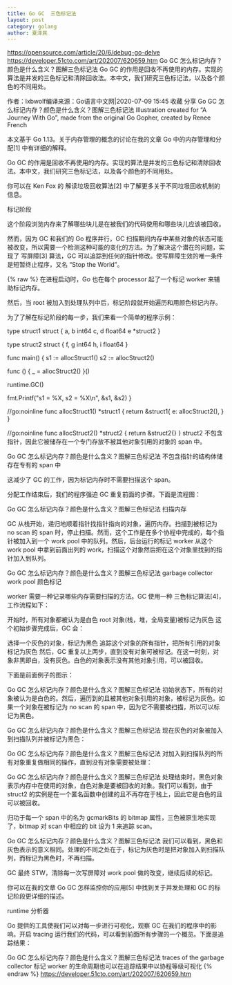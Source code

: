 ```yaml
---
title: Go GC  三色标记法
layout: post
category: golang
author: 夏泽民
---
```

https://opensource.com/article/20/6/debug-go-delve
https://developer.51cto.com/art/202007/620659.htm
Go GC 怎么标记内存？颜色是什么含义？图解三色标记法
Go GC 的作用是回收不再使用的内存。实现的算法是并发的三色标记和清除回收法。本中文，我们研究三色标记法，以及各个颜色的不同用处。

作者：lxbwolf编译来源：Go语言中文网|2020-07-09 15:45 收藏  分享
Go GC 怎么标记内存？颜色是什么含义？图解三色标记法
Illustration created for “A Journey With Go”, made from the original Go Gopher, created by Renee French

本文基于 Go 1.13。关于内存管理的概念的讨论在我的文章 Go 中的内存管理和分配[1] 中有详细的解释。

Go GC 的作用是回收不再使用的内存。实现的算法是并发的三色标记和清除回收法。本中文，我们研究三色标记法，以及各个颜色的不同用处。

你可以在 Ken Fox 的 解读垃圾回收算法[2] 中了解更多关于不同垃圾回收机制的信息。

标记阶段

这个阶段浏览内存来了解哪些块儿是在被我们的代码使用和哪些块儿应该被回收。

然而，因为 GC 和我们的 Go 程序并行，GC 扫描期间内存中某些对象的状态可能被改变，所以需要一个检测这种可能的变化的方法。为了解决这个潜在的问题，实现了 写屏障[3] 算法，GC 可以追踪到任何的指针修改。使写屏障生效的唯一条件是短暂终止程序，又名 “Stop the World”。
<!-- more -->
{% raw %}
在进程启动时，Go 也在每个 processor 起了一个标记 worker 来辅助标记内存。

然后，当 root 被加入到处理队列中后，标记阶段就开始遍历和用颜色标记内存。

为了了解在标记阶段的每一步，我们来看一个简单的程序示例：

type struct1 struct { 
 a, b int64 
 c, d float64 
 e *struct2 
} 
 
type struct2 struct { 
 f, g int64 
 h, i float64 
} 
 
func main() { 
 s1 := allocStruct1() 
 s2 := allocStruct2() 
 
 func () { 
  _ = allocStruct2() 
 }() 
 
 runtime.GC() 
 
 fmt.Printf("s1 = %X, s2 = %X\n", &s1, &s2) 
} 
 
//go:noinline 
func allocStruct1() *struct1 { 
 return &struct1{ 
  e: allocStruct2(), 
 } 
} 
 
//go:noinline 
func allocStruct2() *struct2 { 
 return &struct2{} 
} 
struct2 不包含指针，因此它被储存在一个专门存放不被其他对象引用的对象的 span 中。

Go GC 怎么标记内存？颜色是什么含义？图解三色标记法
不包含指针的结构体储存在专有的 span 中

这减少了 GC 的工作，因为标记内存时不需要扫描这个 span。

分配工作结束后，我们的程序强迫 GC 重复前面的步骤。下面是流程图：

Go GC 怎么标记内存？颜色是什么含义？图解三色标记法
扫描内存

GC 从栈开始，递归地顺着指针找指针指向的对象，遍历内存。扫描到被标记为 no scan 的 span 时，停止扫描。然而，这个工作是在多个协程中完成的，每个指针被加入到一个 work pool 中的队列。然后，后台运行的标记 worker 从这个 work pool 中拿到前面出列的 work，扫描这个对象然后把在这个对象里找到的指针加入到队列。

Go GC 怎么标记内存？颜色是什么含义？图解三色标记法
garbage collector work pool
颜色标记

worker 需要一种记录哪些内存需要扫描的方法。GC 使用一种 三色标记算法[4]，工作流程如下：

开始时，所有对象都被认为是白色
root 对象(栈，堆，全局变量)被标记为灰色
这个初始步骤完成后，GC 会：

选择一个灰色的对象，标记为黑色
追踪这个对象的所有指针，把所有引用的对象标记为灰色
然后，GC 重复以上两步，直到没有对象可被标记。在这一时刻，对象非黑即白，没有灰色。白色的对象表示没有其他对象引用，可以被回收。

下面是前面例子的图示：

Go GC 怎么标记内存？颜色是什么含义？图解三色标记法
初始状态下，所有的对象被认为是白色的。然后，遍历到的且被其他对象引用的对象，被标记为灰色。如果一个对象在被标记为 no scan 的 span 中，因为它不需要被扫描，所以可以标记为黑色。

Go GC 怎么标记内存？颜色是什么含义？图解三色标记法
现在灰色的对象被加入到扫描队列并被标记为黑色：

Go GC 怎么标记内存？颜色是什么含义？图解三色标记法
对加入到扫描队列的所有对象重复做相同的操作，直到没有对象需要被处理：

Go GC 怎么标记内存？颜色是什么含义？图解三色标记法
处理结束时，黑色对象表示内存中在使用的对象，白色对象是要被回收的对象。我们可以看到，由于 struct2 的实例是在一个匿名函数中创建的且不再存在于栈上，因此它是白色的且可以被回收。

归功于每一个 span 中的名为 gcmarkBits 的 bitmap 属性，三色被原生地实现了，bitmap 对 scan 中相应的 bit 设为 1 来追踪 scan。

Go GC 怎么标记内存？颜色是什么含义？图解三色标记法
我们可以看到，黑色和灰色表示的意义相同。处理的不同之处在于，标记为灰色时是把对象加入到扫描队列，而标记为黑色时，不再扫描。

GC 最终 STW，清除每一次写屏障对 work pool 做的改变，继续后续的标记。

你可以在我的文章 Go GC 怎样监控你的应用[5] 中找到关于并发处理和 GC 的标记阶段更详细的描述。

runtime 分析器

Go 提供的工具使我们可以对每一步进行可视化，观察 GC 在我们的程序中的影响。开启 tracing 运行我们的代码，可以看到前面所有步骤的一个概览。下面是追踪结果：

Go GC 怎么标记内存？颜色是什么含义？图解三色标记法
traces of the garbage collector
标记 worker 的生命周期也可以在追踪结果中以协程等级可视化
{% endraw %}
https://developer.51cto.com/art/202007/620659.htm
